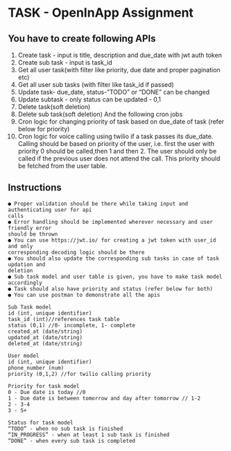 # TASK - OpenInApp Assignment

## You have to create following APIs

1. Create task - input is title, description and due_date with jwt auth token
2. Create sub task - input is task_id
3. Get all user task(with filter like priority, due date and proper pagination etc)
4. Get all user sub tasks (with filter like task_id if passed)
5. Update task- due_date, status-”TODO” or “DONE” can be changed
6. Update subtask - only status can be updated - 0,1
7. Delete task(soft deletion)
8. Delete sub task(soft deletion)
   And the following cron jobs
9. Cron logic for changing priority of task based on due_date of task (refer below for
   priority)
10. Cron logic for voice calling using twilio if a task passes its due_date. Calling should be based on priority of the user, i.e. first the user with priority 0 should be called,then 1 and then 2. The user should only be called if the previous user does not attend the call. This priority should be fetched from the user table.

## Instructions

    ● Proper validation should be there while taking input and authenticating user for api
    calls
    ● Error handling should be implemented wherever necessary and user friendly error
    should be thrown
    ● You can use https://jwt.io/ for creating a jwt token with user_id and only
    corresponding decoding logic should be there
    ● You should also update the corresponding sub tasks in case of task updation and
    deletion
    ● Sub task model and user table is given, you have to make task model accordingly
    ● Task should also have priority and status (refer below for both)
    ● You can use postman to demonstrate all the apis

    Sub Task model
    id (int, unique identifier)
    task_id (int)//references task table
    status (0,1) //0- incomplete, 1- complete
    created_at (date/string)
    updated_at (date/string)
    deleted_at (date/string)

    User model
    id (int, unique identifier)
    phone_number (num)
    priority (0,1,2) //for twilio calling priority

    Priority for task model
    0 - Due date is today //0
    1 - Due date is between tomorrow and day after tomorrow // 1-2
    2 - 3-4
    3 - 5+

    Status for task model
    “TODO” - when no sub task is finished
    “IN_PROGRESS” - when at least 1 sub task is finished
    “DONE” - when every sub task is completed
